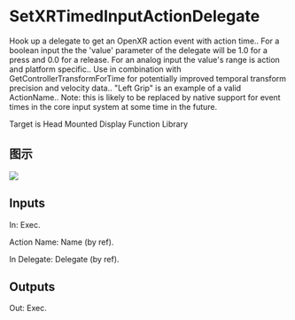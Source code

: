 # SetXRTimedInputActionDelegate

Hook up a delegate to get an OpenXR action event with action time.. For a boolean input the the 'value' parameter of the delegate will be 1.0 for a press and 0.0 for a release. For an analog input the value's range is action and platform specific.. Use in combination with GetControllerTransformForTime for potentially improved temporal transform precision and velocity data.. "Left Grip" is an example of a valid ActionName.. Note: this is likely to be replaced by native support for event times in the core input system at some time in the future.

Target is Head Mounted Display Function Library

## 图示

![]($-20221218-19302447.png)

## Inputs

In: Exec.

Action Name: Name (by ref).

In Delegate: Delegate (by ref).  

## Outputs

Out: Exec.

